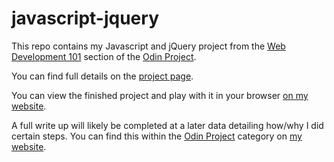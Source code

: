 # javascript-jquery

This repo contains my Javascript and jQuery project from the [Web Development 101](http://www.theodinproject.com/courses/web-development-101) section of the [Odin Project](http://www.theodinproject.com/courses).  

You can find full details on the [project page](http://www.theodinproject.com/courses/web-development-101/lessons/javascript-and-jquery).

You can view the finished project and play with it in your browser [on my website](http://localhost:1313/static/projects/odinProject/javascriptAndjQuery/project.html).

A full write up will likely be completed at a later data detailing how/why I did certain steps. You can find this within the [Odin Project](https://www.josharcher.uk/categories/odin-project/) category on [my website](https://www.josharcher.uk/).
